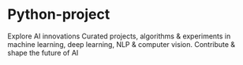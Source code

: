 # Python-project
Explore AI innovations Curated projects, algorithms &amp; experiments in machine learning, deep learning, NLP &amp; computer vision. Contribute &amp; shape the future of AI
